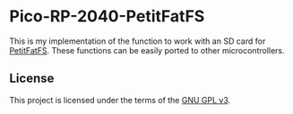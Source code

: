# Pico-RP-2040-PetitFatFS

This is my implementation of the function to work with an SD card for [PetitFatFS](https://elm-chan.org/fsw/ff/00index_p.html). 
These functions can be easily ported to other microcontrollers. 

## License
This project is licensed under the terms of the [GNU GPL v3](https://www.gnu.org/licenses/gpl-3.0.en.html).
